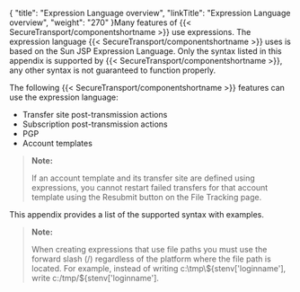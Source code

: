 {
    "title": "Expression Language overview",
    "linkTitle": "Expression Language overview",
    "weight": "270"
}Many features of {{< SecureTransport/componentshortname  >}} use expressions. The expression language {{< SecureTransport/componentshortname  >}} uses is based on the Sun JSP Expression Language. Only the syntax listed in this appendix is supported by {{< SecureTransport/componentshortname  >}}, any other syntax is not guaranteed to function properly.

The following {{< SecureTransport/componentshortname  >}} features can use the expression language:

-   Transfer site post-transmission actions
-   Subscription post-transmission actions
-   PGP
-   Account templates

> **Note:**
>
> If an account template and its transfer site are defined using expressions, you cannot restart failed transfers for that account template using the Resubmit button on the File Tracking page.

This appendix provides a list of the supported syntax with examples.

> **Note:**
>
> When creating expressions that use file paths you must use the forward slash (/) regardless of the platform where the file path is located. For example, instead of writing c:\\tmp\\${stenv\['loginname'\], write c:/tmp/${stenv\['loginname'\].

